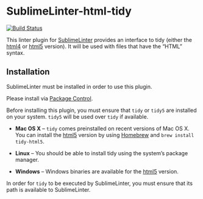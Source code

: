 SublimeLinter-html-tidy
=========================

[![Build Status](https://travis-ci.org/SublimeLinter/SublimeLinter-html-tidy.svg?branch=master)](https://travis-ci.org/SublimeLinter/SublimeLinter-html-tidy)

This linter plugin for [SublimeLinter](https://github.com/SublimeLinter/SublimeLinter) provides an interface to tidy (either the [html4](http://tidy.sourceforge.net) or [html5](http://w3c.github.io/tidy-html5/) version). It will be used with files that have the “HTML” syntax.

## Installation
SublimeLinter must be installed in order to use this plugin. 

Please install via [Package Control](https://sublime.wbond.net/installation).

Before installing this plugin, you must ensure that `tidy` or `tidy5` are installed on your system. `tidy5` will be used over `tidy` if available.

- **Mac OS X** – `tidy` comes preinstalled on recent versions of Mac OS X. You can install the [html5](https://github.com/w3c/tidy-html5) version by using [Homebrew](http://brew.sh) and `brew install tidy-html5`.

- **Linux** – You should be able to install tidy using the system’s package manager.

- **Windows** – Windows binaries are available for the [html5](http://tidybatchfiles.info/) version.

In order for `tidy` to be executed by SublimeLinter, you must ensure that its path is available to SublimeLinter.
